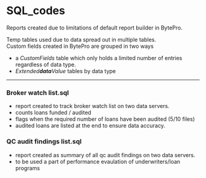 # SQL_codes

Reports created due to limitations of default report builder in BytePro.

Temp tables used due to data spread out in multiple tables.  
Custom fields created in BytePro are grouped in two ways
- a *CustomFields* table which only holds a limited number of entries regardless of data type.
- *Extended**data**Value* tables by data type

---

### Broker watch list.sql

- report created to track broker watch list on two data servers. 
- counts loans funded / audited
- flags when the required number of loans have been audited (5/10 files)
- audited loans are listed at the end to ensure data accuracy. 

### QC audit findings list.sql

- report created as summary of all qc audit findings on two data servers.
- to be used a part of performance evaulation of underwriters/loan programs
